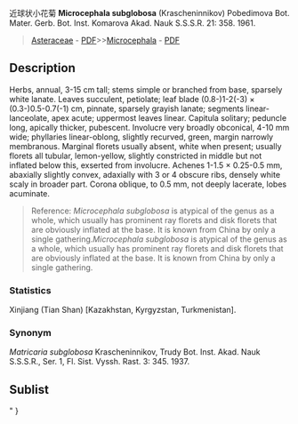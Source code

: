 近球状小花菊 **Microcephala subglobosa** (Krascheninnikov) Pobedimova Bot. Mater. Gerb. Bot. Inst. Komarova Akad. Nauk S.S.S.R. 21: 358. 1961.

> [Asteraceae](http://www.iplant.cn/info/Asteraceae?t=foc) - [PDF](http://www.iplant.cn/foc/pdf/Asteraceae.pdf)>>[Microcephala](http://www.iplant.cn/info/Microcephala?t=foc) - [PDF](http://www.iplant.cn/foc/pdf/Microcephala.pdf)

## Description

Herbs, annual, 3-15 cm tall; stems simple or branched from base, sparsely white lanate. Leaves succulent, petiolate; leaf blade (0.8-)1-2(-3) × (0.3-)0.5-0.7(-1) cm, pinnate, sparsely grayish lanate; segments linear-lanceolate, apex acute; uppermost leaves linear. Capitula solitary; peduncle long, apically thicker, pubescent. Involucre very broadly obconical, 4-10 mm wide; phyllaries linear-oblong, slightly recurved, green, margin narrowly membranous. Marginal florets usually absent, white when present; usually florets all tubular, lemon-yellow, slightly constricted in middle but not inflated below this, exserted from involucre. Achenes 1-1.5 × 0.25-0.5 mm, abaxially slightly convex, adaxially with 3 or 4 obscure ribs, densely white scaly in broader part. Corona oblique, to 0.5 mm, not deeply lacerate, lobes acuminate.


> Reference: 
>*Microcephala subglobosa* is atypical of the genus as a whole, which usually has prominent ray florets and disk florets that are obviously inflated at the base. It is known from China by only a single gathering.*Microcephala subglobosa* is atypical of the genus as a whole, which usually has prominent ray florets and disk florets that are obviously inflated at the base. It is known from China by only a single gathering.

### Statistics
Xinjiang (Tian Shan) [Kazakhstan, Kyrgyzstan, Turkmenistan].

### Synonym
*Matricaria subglobosa* Krascheninnikov, Trudy Bot. Inst. Akad. Nauk S.S.S.R., Ser. 1, Fl. Sist. Vyssh. Rast. 3: 345. 1937.


## Sublist
"
}